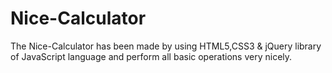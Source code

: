 # Nice-Calculator
The Nice-Calculator has been made by using HTML5,CSS3 &amp; jQuery library of JavaScript language and perform all basic operations very nicely.
